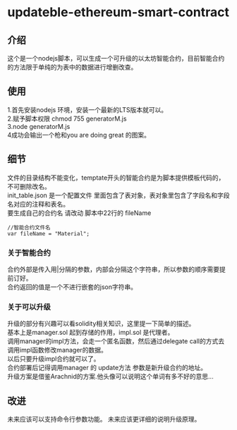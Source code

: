 # updateble-ethereum-smart-contract

## 介绍

这个是一个nodejs脚本，可以生成一个可升级的以太坊智能合约，目前智能合约的方法限于单纯的为表中的数据进行增删改查。

## 使用

1.首先安装nodejs 环境，安装一个最新的LTS版本就可以。  
2.赋予脚本权限 chmod 755 generatorM.js  
3.node generatorM.js   
4成功会输出一个枪和you are doing great 的图案。  

## 细节

文件的目录结构不能变化，temptate开头的智能合约是为脚本提供模板代码的，不可删除改名。  
init_table.json 是一个配置文件 里面包含了表对象，表对象里包含了字段名和字段名对应的注释和表名。  
要生成自己的合约名 请改动 脚本中22行的 fileName  

```
//智能合约文件名
var fileName = "Material";
```
### 关于智能合约

合约外部是传入用|分隔的参数，内部会分隔这个字符串，所以参数的顺序需要提前订好。  
合约返回的值是一个不进行嵌套的json字符串。  

### 关于可以升级

升级的部分有兴趣可以看solidity相关知识，这里提一下简单的描述。  
基本上是manager.sol 起到存储的作用，impl.sol 是代理者。  
调用manager的impl方法，会走一个匿名函数，然后通过delegate call的方式去调用impl函数修改manager的数据。  
以后只要升级impl合约就可以了。  
合约部署后记得调用manager 的 update方法 参数是新升级合约的地址。  
升级方案是借鉴Arachnid的方案.他头像可以说明这个单词有多不好的意思...  

## 改进

未来应该可以支持命令行参数功能。
未来应该更详细的说明升级原理。
